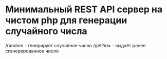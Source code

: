 # Минимальный REST API сервер на чистом php для генерации случайного числа

/random - генерирует случайное число
/get?id=<id> - выдаёт ранее сгенерированное число